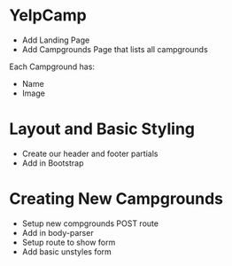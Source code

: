# YelpCamp

* Add Landing Page
* Add Campgrounds Page that lists all campgrounds

Each Campground has: 
* Name
* Image

# Layout and Basic Styling

* Create our header and footer partials
* Add in Bootstrap

# Creating New Campgrounds

* Setup new compgrounds POST route
* Add in body-parser
* Setup route to show form
* Add basic unstyles form